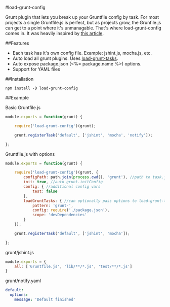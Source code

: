 #load-grunt-config

Grunt plugin that lets you break up your Gruntfile config by task.  For most projects a single Gruntfile.js is perfect, but as projects grow, the Grunfile.js can get to a point where it's unmanagable.  That's where load-grunt-config comes in.  It was heavily inspired by [this article](http://www.thomasboyt.com/2013/09/01/maintainable-grunt.html).

##Features

- Each task has it's own config file. Example: jshint.js, mocha.js, etc.
- Auto load all grunt plugins.  Uses [load-grunt-tasks](https://github.com/sindresorhus/load-grunt-tasks).
- Auto expose package.json (<%= package.name %>) options.
- Support for YAML files

##Installation

`npm install -D load-grunt-config`

##Example

Basic Gruntfile.js
```javascript
module.exports = function(grunt) {

	require('load-grunt-config')(grunt);

	grunt.registerTask('default', ['jshint', 'mocha', 'notify']);

};
```

Gruntfile.js with options
```javascript
module.exports = function(grunt) {

	require('load-grunt-config')(grunt, {
		configPath: path.join(process.cwd(), 'grunt'), //path to task.js files, defaults to grunt dir
		init: true, //auto grunt.initConfig
		config: { //additional config vars
			test: false
		},
		loadGruntTasks: { //can optionally pass options to load-grunt-tasks.  If you set to false, it will disable auto loading tasks.
			pattern: 'grunt-',
			config: require('./package.json'),
			scope: 'devDependencies'
		}
	});

	grunt.registerTask('default', ['jshint', 'mocha']);

};
```

grunt/jshint.js
```javascript
module.exports = {
	all: ['Gruntfile.js', 'lib/**/*.js', 'test/**/*.js']
}
```

grunt/notify.yaml
```yaml
default:
  options:
    message: 'Default finished'
```
